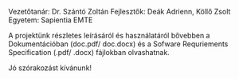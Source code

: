 Vezetőtanár: Dr. Szántó Zoltán
Fejlesztők: Deák Adrienn, Köllő Zsolt
Egyetem: Sapientia EMTE

A projektünk részletes leírásáról és használatáról bővebben a Dokumentációban (doc.pdf/ doc.docx) és a 
Sofware Requriements Specification (.pdf/ .docx) fájlokban olvashatnak.

Jó szórakozást kívánunk!